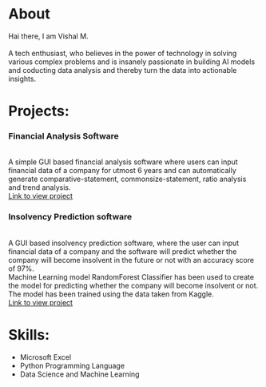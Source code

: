 # About
Hai there, I am Vishal M.\
\
A tech enthusiast, who believes in the power of technology in solving various complex problems and is insanely passionate in building AI models and coducting data analysis and thereby turn the data into actionable insights.

# Projects:

###  Financial Analysis Software
\
A simple GUI based financial analysis software where users can input financial data of a company for utmost 6 years and can automatically generate comparative-statement, commonsize-statement, ratio analysis and trend analysis.\
[Link to view project](https://github.com/vishal-manoj/financial-analysis)

### Insolvency Prediction software
\
A GUI based insolvency prediction software, where the user can input financial data of a company and the software will predict whether the company will become insolvent in the future or not with an accuracy score of 97%.\
Machine Learning model RandomForest Classifier has been used to create the model for predicting whether the company will become insolvent or not.\
The model has been trained using the data taken from Kaggle.\
[Link to view project](https://github.com/vishal-manoj/Insolvency-predictor)

# Skills:
* Microsoft Excel
* Python Programming Language
* Data Science and Machine Learning
